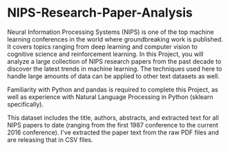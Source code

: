 # NIPS-Research-Paper-Analysis

Neural Information Processing Systems (NIPS) is one of the top machine learning conferences in the world where groundbreaking work is published. It covers topics ranging from deep learning and computer vision to cognitive science and reinforcement learning. In this Project, you will analyze a large collection of NIPS research papers from the past decade to discover the latest trends in machine learning. The techniques used here to handle large amounts of data can be applied to other text datasets as well.

Familiarity with Python and pandas is required to complete this Project, as well as experience with Natural Language Processing in Python (sklearn specifically).
 
This dataset includes the title, authors, abstracts, and extracted text for all NIPS papers to date (ranging from the first 1987 conference to the current 2016 conference). I've extracted the paper text from the raw PDF files and are releasing that in CSV files.
